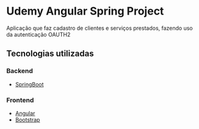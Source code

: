 # Udemy Angular Spring Project
Aplicação que faz cadastro de clientes e serviços prestados, fazendo uso da autenticação OAUTH2 

## Tecnologias utilizadas

### Backend
- [SpringBoot](https://spring.io/projects/spring-boot)


### Frontend

- [Angular](https://angular.io/)
- [Bootstrap](https://getbootstrap.com/)

